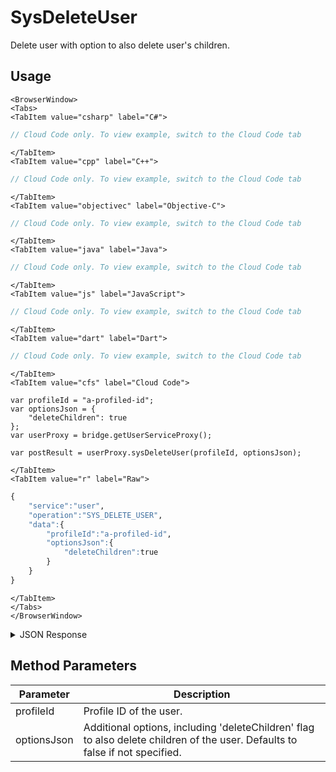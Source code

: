 # SysDeleteUser

Delete user with option to also delete user's children.

<PartialServop service_name="user" operation_name="SYS_DELETE_USER" />

## Usage

```mdx-code-block
<BrowserWindow>
<Tabs>
<TabItem value="csharp" label="C#">
```

```csharp
// Cloud Code only. To view example, switch to the Cloud Code tab
```

```mdx-code-block
</TabItem>
<TabItem value="cpp" label="C++">
```

```cpp
// Cloud Code only. To view example, switch to the Cloud Code tab
```

```mdx-code-block
</TabItem>
<TabItem value="objectivec" label="Objective-C">
```

```objectivec
// Cloud Code only. To view example, switch to the Cloud Code tab
```

```mdx-code-block
</TabItem>
<TabItem value="java" label="Java">
```

```java
// Cloud Code only. To view example, switch to the Cloud Code tab
```

```mdx-code-block
</TabItem>
<TabItem value="js" label="JavaScript">
```

```javascript
// Cloud Code only. To view example, switch to the Cloud Code tab
```

```mdx-code-block
</TabItem>
<TabItem value="dart" label="Dart">
```

```dart
// Cloud Code only. To view example, switch to the Cloud Code tab
```

```mdx-code-block
</TabItem>
<TabItem value="cfs" label="Cloud Code">
```

```cfscript
var profileId = "a-profiled-id";
var optionsJson = {
    "deleteChildren": true
};
var userProxy = bridge.getUserServiceProxy();

var postResult = userProxy.sysDeleteUser(profileId, optionsJson);
```

```mdx-code-block
</TabItem>
<TabItem value="r" label="Raw">
```

```r
{
    "service":"user",
    "operation":"SYS_DELETE_USER",
    "data":{
        "profileId":"a-profiled-id",
        "optionsJson":{
            "deleteChildren":true
        }
    }
}
```

```mdx-code-block
</TabItem>
</Tabs>
</BrowserWindow>
```

<details>
<summary>JSON Response</summary>

```json
{
    "status": 200,
    "data": {}
}
```

</details>

## Method Parameters

| Parameter   | Description                                                                                                                  |
| ----------- | ---------------------------------------------------------------------------------------------------------------------------- |
| profileId   | Profile ID of the user.                                                                                                      |
| optionsJson | Additional options, including 'deleteChildren' flag to also delete children of the user. Defaults to false if not specified. |
